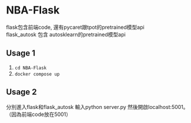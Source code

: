 # NBA-Flask

flask包含前端code, 還有pycaret跟tpot的pretrained模型api  
flask_autosk 包含 autosklearn的pretrained模型api  



## Usage 1
1. `cd NBA-Flask`
2. `docker compose up`

## Usage 2
分別進入flask和flask_autosk 輸入python server.py 然後開啟localhost:5001。（因為前端code放在5001）
